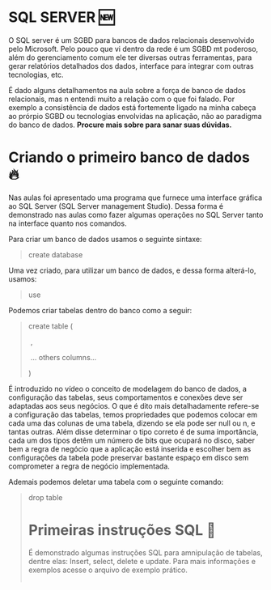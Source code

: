 # SQL SERVER :new:

O SQL server é um SGBD para bancos de dados relacionais desenvolvido pelo Microsoft. Pelo pouco que vi dentro da rede é um SGBD mt poderoso, além do gerenciamento comum ele ter diversas outras ferramentas, para gerar relatórios detalhados dos dados, interface para integrar com outras tecnologias, etc.

É dado alguns detalhamentos na aula sobre a força de banco de dados relacionais, mas n entendi muito a relação com o que foi falado. Por exemplo a consistência de dados está fortemente ligado na minha cabeça ao prórpio SGBD ou tecnologias envolvidas na aplicação, não ao paradigma do banco de dados. **Procure mais sobre para sanar suas dúvidas.**



# Criando o primeiro banco de dados :fire:

Nas aulas foi apresentado uma programa que furnece uma interface gráfica ao SQL Server (SQL Server management Studio). Dessa forma é demonstrado nas aulas como fazer algumas operações no SQL Server tanto na interface quanto nos comandos.

Para criar um banco de dados usamos o seguinte sintaxe:

> create database <name>

Uma vez criado, para utilizar um banco de dados, e dessa forma alterá-lo, usamos:

> use <name>

Podemos criar tabelas dentro do banco como a seguir:

> create table <db name> (
>
> ​		<column name> <column type> <propriedades>,
>
> ​		... others columns...
>
> )

É introduzido no vídeo o conceito de modelagem do banco de dados, a configuração das tabelas, seus comportamentos e conexões deve ser adaptadas aos seus negócios. O que é dito mais detalhadamente refere-se a configuração das tabelas, temos propriedades que podemos colocar em cada uma das colunas de uma tabela, dizendo se ela pode ser null ou n, e tantas outras. Além disse determinar o tipo correto é de suma importância, cada um dos tipos detêm um número de bits que ocupará no disco, saber bem a regra de negócio que a aplicação está inserida e escolher bem as configurações da tabela pode preservar bastante espaço em disco sem comprometer  a regra de negócio implementada.

Ademais podemos deletar uma tabela com o seguinte comando:

> drop table <table name>



# Primeiras instruções SQL :beginner:

É demonstrado algumas instruções SQL para amnipulação de tabelas, dentre elas:  Insert, select, delete e update. Para mais informações e exemplos acesse o arquivo de exemplo prático.



